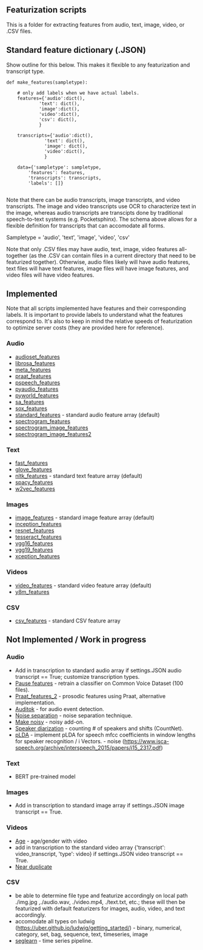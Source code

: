 ## Featurization scripts

This is a folder for extracting features from audio, text, image, video, or .CSV files. 

## Standard feature dictionary (.JSON)

Show outline for this below. This makes it flexible to any featurization and transcript type.

```
def make_features(sampletype):

	# only add labels when we have actual labels.
	features={'audio':dict(),
		    'text': dict(),
		    'image':dict(),
		    'video':dict(),
		    'csv': dict(),
		    }
            
 	transcripts={'audio':dict(),
		      'text': dict(),
		      'image': dict(),
		      'video':dict(),
		      }

	data={'sampletype': sampletype,
		'features': features,
		'transcripts': transcripts,
		'labels': []}
        
```

Note that there can be audio transcripts, image transcripts, and video transcripts. The image and video transcripts use OCR to characterize text in the image, whereas audio transcripts are transcipts done by traditional speech-to-text systems (e.g. Pocketsphinx). The schema above allows for a flexible definition for transcripts that can accomodate all forms. 

Sampletype = 'audio', 'text', 'image', 'video', 'csv'

Note that only .CSV files may have audio, text, image, video features all-together (as the .CSV can contain files in a current directory that need to be featurized together). Otherwise, audio files likely will have audio features, text files will have text features, image files will have image features, and video files will have video features. 

## Implemented 

Note that all scripts implemented have features and their corresponding labels. It is important to provide labels to understand what the features correspond to. It's also to keep in mind the relative speeds of featurization to optimize server costs (they are provided here for reference).

### Audio
* [audioset_features]()
* [librosa_features]()
* [meta_features]()
* [praat_features]()
* [pspeech_features]() 
* [pyaudio_features]()
* [pyworld_features]()
* [sa_features]()
* [sox_features]()
* [standard_features]() - standard audio feature array (default)
* [spectrogram_features]() 
* [spectrogram_image_features]()
* [spectrogram_image_features2]()

### Text
* [fast_features]()
* [glove_features]() 
* [nltk_features]() - standard text feature array (default)
* [spacy_features]() 
* [w2vec_features]() 

### Images 
* [image_features]() - standard image feature array (default)
* [inception_features]() 	
* [resnet_features]()
* [tesseract_features]()	
* [vgg16_features]() 
* [vgg19_features]() 
* [xception_features]() 

### Videos 
* [video_features]() - standard video feature array (default)
* [y8m_features]() 

### CSV 
* [csv_features]() - standard CSV feature array

## Not Implemented / Work in progress
### Audio
* Add in transcription to standard audio array if settings.JSON audio transcript == True; customize transcription types.
* [Pause features](https://github.com/jim-schwoebel/pauses) - retrain a classifier on Common Voice Dataset (100 files).
* [Praat_features_2](https://github.com/Shahabks/myprosody) - prosodic features using Praat, alternative implementation.
* [Auditok](https://github.com/amsehili/auditok) - for audio event detection.
* [Noise separation](https://github.com/seanwood/gcc-nmf) - noise separation technique.
* [Make noisy](https://github.com/Sato-Kunihiko/audio-SNR/) - noisy add-on.
* [Speaker diarization](https://github.com/faroit/CountNet) - counting # of speakers and shifts (CountNet). 
* [pLDA](https://github.com/RaviSoji/plda) - implement pLDA for speech mfcc coefficients in window lengths for speaker recognition / i Vectors. - noise (https://www.isca-speech.org/archive/interspeech_2015/papers/i15_2317.pdf)

### Text
* BERT pre-trained model 

### Images 
* Add in transcription to standard image array if settings.JSON image transcript == True.

### Videos 
* [Age](https://github.com/deepinsight/insightface) - age/gender with video 
* add in transcription to the standard video array {'transcript': video_transcript, 'type': video} if settings.JSON video transcript == True.
* [Near duplicate](https://github.com/Chinmay26/Near-Duplicate-Video-Detection)

### CSV 
* be able to determine file type and featurize accordingly on local path ./img.jpg ,./audio.wav, ./video.mp4, ./text.txt, etc.; these will then be featurized with default featurizers for images, audio, video, and text accordingly.
* accomodate all types on ludwig (https://uber.github.io/ludwig/getting_started/) - binary, numerical, category, set, bag, sequence, text, timeseries, image
* [seglearn](https://github.com/dmbee/seglearn) - time series pipeline.

